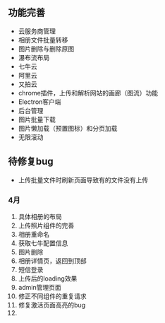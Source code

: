 ## 功能完善

- 云服务商管理
- 相册文件批量转移
- 图片删除与删除原图
- 瀑布流布局
- 七牛云
- 阿里云
- 又拍云
- chrome插件，上传和解析网站的画廊（图流）功能
- Electron客户端
- 后台管理
- 图片批量下载
- 图片懒加载（预置图标）和分页加载
- 无限滚动

## 待修复bug

* 上传批量文件时刷新页面导致有的文件没有上传

### 4月

1. 具体相册的布局
2. 上传照片组件的完善
3. 相册重命名
4. 获取七牛配置信息
5. 图片删除
6. 相册详情页，返回到顶部
7. 短信登录
8. 上传后的loading效果
9. admin管理页面
10. 修正不同组件的重复请求
11. 修复激活页面高亮的bug
12. 